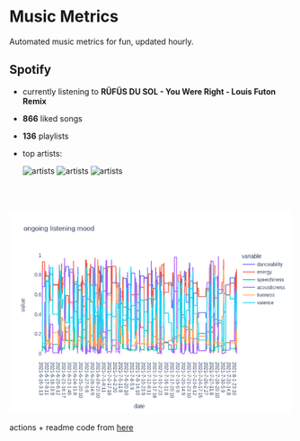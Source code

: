 # Music Metrics

Automated music metrics for fun, updated hourly.

## Spotify

- currently listening to **RÜFÜS DU SOL - You Were Right - Louis Futon Remix**

- **866** liked songs
- **136** playlists

- top artists: 

    ![artists](https://i.scdn.co/image/ab6761610000f178674ff007ae3142f086057881) ![artists](https://i.scdn.co/image/ab6761610000f178791df44171e57a2fe6e21659) ![artists](https://i.scdn.co/image/ab6761610000f17806d8307f49aa70bfb11f3d78)

<br></br>

<!-- ## Audio features for currently playing

![feature spread](figures/auto.png) -->

![ongoing features](figures/timeseries.png)

actions + readme code from [here](https://github.com/gargakshit/gargakshit)

